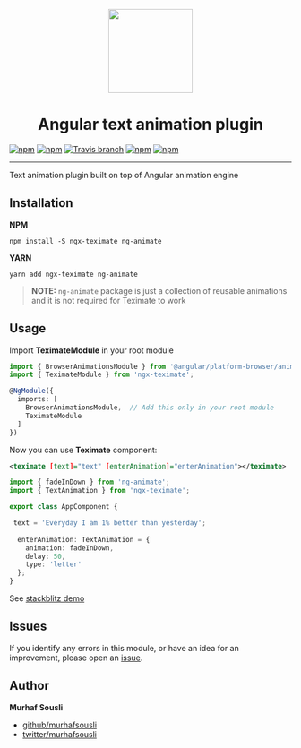<p align="center">
  <img height="150px" width="150px" style="text-align: center;" src="https://cdn.rawgit.com/MurhafSousli/ng-teximate/9acbe5dd/assets/logo.svg">
  <h1 align="center">Angular text animation plugin</h1>
</p>

[![npm](https://img.shields.io/badge/demo-online-ed1c46.svg)](https://murhafsousli.github.io/ngx-teximate)
[![npm](https://img.shields.io/npm/v/ngx-teximate.svg?maxAge=2592000?style=plastic)](https://www.npmjs.com/package/ngx-teximate) 
[![Travis branch](https://travis-ci.org/MurhafSousli/ngx-teximate.svg?branch=master)](https://travis-ci.org/MurhafSousli/ngx-teximate) 
[![npm](https://img.shields.io/npm/dt/ngx-teximate.svg?maxAge=2592000?style=plastic)](https://www.npmjs.com/package/ngx-teximate)
[![npm](https://img.shields.io/npm/l/express.svg?maxAge=2592000)](/LICENSE)

___

Text animation plugin built on top of Angular animation engine

## Installation

**NPM**

```
npm install -S ngx-teximate ng-animate
```

**YARN**

```
yarn add ngx-teximate ng-animate
```

 > **NOTE:** `ng-animate` package is just a collection of reusable animations and it is not required for Teximate to work


## Usage

Import **TeximateModule** in your root module

```ts
import { BrowserAnimationsModule } from '@angular/platform-browser/animations';
import { TeximateModule } from 'ngx-teximate';

@NgModule({
  imports: [
    BrowserAnimationsModule,  // Add this only in your root module
    TeximateModule
  ]
})
```

Now you can use **Teximate** component:

```xml
<teximate [text]="text" [enterAnimation]="enterAnimation"></teximate>
```

```ts
import { fadeInDown } from 'ng-animate';
import { TextAnimation } from 'ngx-teximate';

export class AppComponent {

 text = 'Everyday I am 1% better than yesterday';
 
  enterAnimation: TextAnimation = {
    animation: fadeInDown,
    delay: 50,
    type: 'letter'
  };
}  
```

See [stackblitz demo]()

## Issues

If you identify any errors in this module, or have an idea for an improvement, please open an [issue](https://github.com/MurhafSousli/ngx-teximate/issues).


## Author

 **Murhaf Sousli**

 - [github/murhafsousli](https://github.com/MurhafSousli)
 - [twitter/murhafsousli](https://twitter.com/MurhafSousli)
